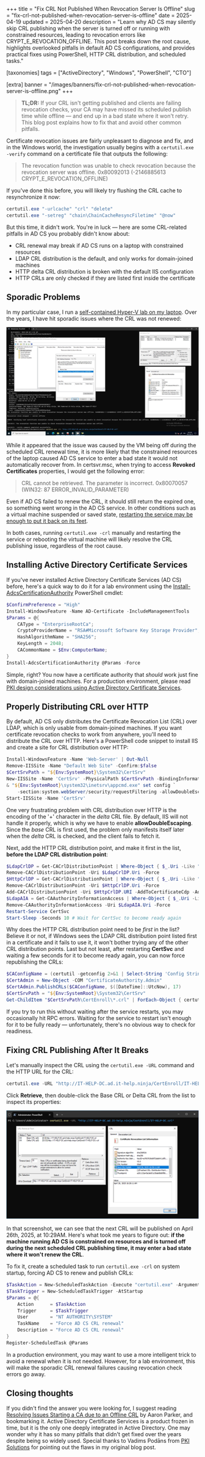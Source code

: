 +++
title = "Fix CRL Not Published When Revocation Server Is Offline"
slug = "fix-crl-not-published-when-revocation-server-is-offline"
date = 2025-04-19
updated = 2025-04-20
description = "Learn why AD CS may silently skip CRL publishing when the server is turned off or running with constrained resources, leading to revocation errors like CRYPT_E_REVOCATION_OFFLINE. This post breaks down the root cause, highlights overlooked pitfalls in default AD CS configurations, and provides practical fixes using PowerShell, HTTP CRL distribution, and scheduled tasks."

[taxonomies]
tags = ["ActiveDirectory", "Windows", "PowerShell", "CTO"]

[extra]
banner = "/images/banners/fix-crl-not-published-when-revocation-server-is-offline.png"
+++

> **TL;DR:** If your CRL isn't getting published and clients are failing revocation checks, your CA may have missed its scheduled publish time while offline — and end up in a bad state where it won't retry. This blog post explains how to fix that and avoid other common pitfalls.

Certificate revocation issues are fairly unpleasant to diagnose and fix, and in the Windows world, the investigation usually begins with a `certutil.exe -verify` command on a certificate file that outputs the following:

> The revocation function was unable to check revocation because the revocation server was offline. 0x80092013 (-2146885613 CRYPT_E_REVOCATION_OFFLINE)

If you've done this before, you will likely try flushing the CRL cache to resynchronize it now:

```powershell
certutil.exe "-urlcache" "crl" "delete"
certutil.exe "-setreg" "chain\ChainCacheResyncFiletime" "@now"
```

But this time, it didn't work. You're in luck — here are some CRL-related pitfalls in AD CS you probably didn't know about:

 * CRL renewal may break if AD CS runs on a laptop with constrained resources
 * LDAP CRL distribution is the default, and only works for domain-joined machines
 * HTTP delta CRL distribution is broken with the default IIS configuration
 * HTTP CRLs are only checked if they are listed first inside the certificate

## Sporadic Problems

In my particular case, I run a [self-contained Hyper-V lab on my laptop](https://github.com/Devolutions/devolutions-labs). Over the years, I have hit sporadic issues where the CRL was not renewed:

![certsrv crl cannot be retrieved](/images/posts/crl-publish-certsrv-crl-cannot-be-retrieved.png)

While it appeared that the issue was caused by the VM being off during the scheduled CRL renewal time, it is more likely that the constrained resources of the laptop caused AD CS service to enter a bad state it would not automatically recover from. In certsvr.msc, when trying to access **Revoked Certificates** properties, I would get the following error:

> CRL cannot be retrieved. The parameter is incorrect. 0x80070057 (WIN32: 87 ERROR_INVALID_PARAMETER)

Even if AD CS failed to renew the CRL, it should still return the expired one, so something went wrong in the AD CS service. In other conditions such as a virtual machine suspended or saved state, [restarting the service may be enough to put it back on its feet](https://www.sysadmins.lv/blog-en/ms-certificate-services-virtualization-issues.aspx).

In both cases, running `certutil.exe -crl` manually and restarting the service or rebooting the virtual machine will likely resolve the CRL publishing issue, regardless of the root cause.

## Installing Active Directory Certificate Services

If you've never installed Active Directory Certificate Services (AD CS) before, here's a quick way to do it for a lab environment using the [Install-AdcsCertificationAuthority](https://learn.microsoft.com/en-us/powershell/module/adcsdeployment/install-adcscertificationauthority) PowerShell cmdlet:

```powershell
$ConfirmPreference = "High"
Install-WindowsFeature -Name AD-Certificate -IncludeManagementTools
$Params = @{
    CAType = "EnterpriseRootCa";
    CryptoProviderName = "RSA#Microsoft Software Key Storage Provider";
    HashAlgorithmName = "SHA256";
    KeyLength = 2048;
    CACommonName = $Env:ComputerName;
}
Install-AdcsCertificationAuthority @Params -Force
```

Simple, right? You now have a certificate authority that *should* work just fine with domain-joined machines. For a production environment, please read [PKI design considerations using Active Directory Certificate Services](https://learn.microsoft.com/en-us/windows-server/identity/ad-cs/pki-design-considerations).

## Properly Distributing CRL over HTTP

By default, AD CS only distributes the Certificate Revocation List (CRL) over LDAP, which is only usable from domain-joined machines. If you want certificate revocation checks to work from anywhere, you'll need to distribute the CRL over HTTP. Here's a PowerShell code snippet to install IIS and create a site for CRL distribution over HTTP:

```powershell
Install-WindowsFeature -Name 'Web-Server' | Out-Null
Remove-IISSite -Name "Default Web Site" -Confirm:$false
$CertSrvPath = "${Env:SystemRoot}\System32\CertSrv"
New-IISSite -Name 'CertSrv' -PhysicalPath $CertSrvPath -BindingInformation "*:80:"
& "${Env:SystemRoot}\system32\inetsrv\appcmd.exe" set config `
    -section:system.webServer/security/requestFiltering -allowDoubleEscaping:True /commit:apphost
Start-IISSite -Name 'CertSrv'
```

One very frustrating problem with CRL distribution over HTTP is the encoding of the '+' character in the *delta* CRL file. By default, IIS will not handle it properly, which is why we have to enable **allowDoubleEscaping**. Since the *base* CRL is first used, the problem only manifests itself later when the *delta* CRL is checked, and the client fails to fetch it.

Next, add the HTTP CRL distribution point, and make it first in the list, **before the LDAP CRL distribution point**:

```powershell
$LdapCrlDP = Get-CACrlDistributionPoint | Where-Object { $_.Uri -Like "ldap://*" }
Remove-CACrlDistributionPoint -Uri $LdapCrlDP.Uri -Force
$HttpCrlDP = Get-CACrlDistributionPoint | Where-Object { $_.Uri -Like "http://*/CertEnroll/*" }
Remove-CACrlDistributionPoint -Uri $HttpCrlDP.Uri -Force
Add-CACrlDistributionPoint -Uri $HttpCrlDP.URI -AddToCertificateCdp -AddToFreshestCrl -Force
$LdapAIA = Get-CAAuthorityInformationAccess | Where-Object { $_.Uri -Like "ldap://*" }
Remove-CAAuthorityInformationAccess -Uri $LdapAIA.Uri -Force
Restart-Service CertSvc
Start-Sleep -Seconds 10 # Wait for CertSvc to become ready again
```

Why does the HTTP CRL distribution point need to be *first* in the list? Believe it or not, if Windows sees the LDAP CRL distribution point listed first in a certificate and it fails to use it, it won't bother trying any of the other CRL distribution points. Last but not least, after restarting **CertSvc** and waiting a few seconds for it to become ready again, you can now force republishing the CRLs:

```powershell
$CAConfigName = (certutil -getconfig 2>&1 | Select-String 'Config String:').ToString().Split('"')[1]
$CertAdmin = New-Object -COM "CertificateAuthority.Admin"
$CertAdmin.PublishCRLs($CAConfigName, $([DateTime]::UtcNow), 17)
$CertSrvPath = "${Env:SystemRoot}\System32\CertSrv"
Get-ChildItem "$CertSrvPath\CertEnroll\*.crl" | ForEach-Object { certutil.exe -f -dspublish $_.FullName }
```

If you try to run this without waiting after the service restarts, you may occasionally hit RPC errors. Waiting for the service to restart isn't enough for it to be fully ready — unfortunately, there's no obvious way to check for readiness.

## Fixing CRL Publishing After It Breaks

Let's manually inspect the CRL using the `certutil.exe -URL` command and the HTTP URL for the CRL:

```powershell
certutil.exe -URL "http://IT-HELP-DC.ad.it-help.ninja/CertEnroll/IT-HELP-DC.crl"
```

Click **Retrieve**, then double-click the Base CRL or Delta CRL from the list to inspect its properties:

![CRL next publish date](/images/posts/crl-publish-certutil-next-crl-publish.png)

In that screenshot, we can see that the next CRL will be published on April 26th, 2025, at 10:29AM. Here's what took me years to figure out: **if the machine running AD CS is constrained on resources and is turned off during the next scheduled CRL publishing time, it may enter a bad state where it won't renew the CRL**.

To fix it, create a scheduled task to run `certutil.exe -crl` on system startup, forcing AD CS to renew and publish CRLs:

```powershell
$TaskAction = New-ScheduledTaskAction -Execute "certutil.exe" -Argument "-crl"
$TaskTrigger = New-ScheduledTaskTrigger -AtStartup
$Params = @{
    Action      = $TaskAction
    Trigger     = $TaskTrigger
    User        = "NT AUTHORITY\SYSTEM"
    TaskName    = "Force AD CS CRL renewal"
    Description = "Force AD CS CRL renewal"
}
Register-ScheduledTask @Params
```

In a production environment, you may want to use a more intelligent trick to avoid a renewal when it is not needed. However, for a lab environment, this will make the sporadic CRL renewal failures causing revocation check errors go away.

## Closing thoughts

If you didn't find the answer you were looking for, I suggest reading [Resolving Issues Starting a CA due to an Offline CRL](https://stealthpuppy.com/resolving-issues-starting-ca-offline-crl/) by Aaron Parker, and bookmarking it. Active Directory Certificate Services is a product frozen in time, but it is the only one deeply integrated in Active Directory. One may wonder why it has so many pitfalls that didn't get fixed over the years despite being so widely used. Special thanks to Vadims Podāns from [PKI Solutions](https://www.pkisolutions.com/) for pointing out the flaws in my original blog post.
